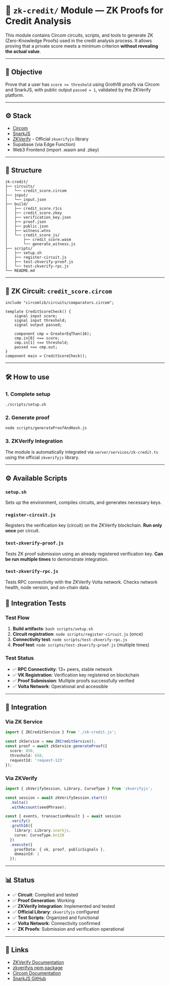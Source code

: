 # 🔐 `zk-credit/` Module — ZK Proofs for Credit Analysis

This module contains Circom circuits, scripts, and tools to generate ZK (Zero-Knowledge Proofs) used in the credit analysis process. It allows proving that a private score meets a minimum criterion **without revealing the actual value**.

---

## 🎯 Objective

Prove that a user has `score >= threshold` using Groth16 proofs via Circom and SnarkJS, with public output `passed = 1`, validated by the ZKVerify platform.

---

## ⚙️ Stack

- [Circom](https://docs.circom.io/)
- [SnarkJS](https://github.com/iden3/snarkjs)
- [ZKVerify](https://zkverify.io/) - Official `zkverifyjs` library
- Supabase (via Edge Function)
- Web3 Frontend (import .wasm and .zkey)

---

## 📁 Structure

```
zk-credit/
├── circuits/
│   └── credit_score.circom
├── input/
│   └── input.json
├── build/
│   ├── credit_score.r1cs
│   ├── credit_score.zkey
│   ├── verification_key.json
│   ├── proof.json
│   ├── public.json
│   ├── witness.wtns
│   └── credit_score_js/
│       ├── credit_score.wasm
│       └── generate_witness.js
├── scripts/
│   ├── setup.sh
│   ├── register-circuit.js
│   ├── test-zkverify-proof.js
│   └── test-zkverify-rpc.js
└── README.md
```

---

## 🧩 ZK Circuit: `credit_score.circom`

```circom
include "circomlib/circuits/comparators.circom";

template CreditScoreCheck() {
    signal input score;
    signal input threshold;
    signal output passed;

    component cmp = GreaterEqThan(16);
    cmp.in[0] <== score;
    cmp.in[1] <== threshold;
    passed <== cmp.out;
}
component main = CreditScoreCheck();
```

---

## 🛠️ How to use

### 1. Complete setup

```bash
./scripts/setup.sh
```

### 2. Generate proof

```bash
node scripts/generateProofAndHash.js
```

### 3. ZKVerify Integration

The module is automatically integrated via `server/services/zk-credit.ts` using the official `zkverifyjs` library.

---

## ⚙️ Available Scripts

### `setup.sh`
Sets up the environment, compiles circuits, and generates necessary keys.

### `register-circuit.js`
Registers the verification key (circuit) on the ZKVerify blockchain. **Run only once** per circuit.

### `test-zkverify-proof.js`
Tests ZK proof submission using an already registered verification key. **Can be run multiple times** to demonstrate integration.

### `test-zkverify-rpc.js`
Tests RPC connectivity with the ZKVerify Volta network. Checks network health, node version, and on-chain data.

## 🧪 Integration Tests

### Test Flow
1. **Build artifacts**: `bash scripts/setup.sh`
2. **Circuit registration**: `node scripts/register-circuit.js` (once)
3. **Connectivity test**: `node scripts/test-zkverify-rpc.js`
4. **Proof test**: `node scripts/test-zkverify-proof.js` (multiple times)

### Test Status
- ✅ **RPC Connectivity**: 13+ peers, stable network
- ✅ **VK Registration**: Verification key registered on blockchain
- ✅ **Proof Submission**: Multiple proofs successfully verified
- ✅ **Volta Network**: Operational and accessible

---

## 🔧 Integration

### Via ZK Service

```typescript
import { ZKCreditService } from './zk-credit.js';

const zkService = new ZKCreditService();
const proof = await zkService.generateProof({
  score: 850,
  threshold: 650,
  requestId: 'request-123'
});
```

### Via ZKVerify

```typescript
import { zkVerifySession, Library, CurveType } from 'zkverifyjs';

const session = await zkVerifySession.start()
  .Volta()
  .withAccount(seedPhrase);

const { events, transactionResult } = await session
  .verify()
  .groth16({
    library: Library.snarkjs,
    curve: CurveType.bn128
  })
  .execute({
    proofData: { vk, proof, publicSignals },
    domainId: 1
  });
```

---

## 📊 Status

- ✅ **Circuit**: Compiled and tested
- ✅ **Proof Generation**: Working
- ✅ **ZKVerify Integration**: Implemented and tested
- ✅ **Official Library**: `zkverifyjs` configured
- ✅ **Test Scripts**: Organized and functional
- ✅ **Volta Network**: Connectivity confirmed
- ✅ **ZK Proofs**: Submission and verification operational

---

## 🔗 Links

- [ZKVerify Documentation](https://docs.zkverify.io)
- [zkverifyjs npm package](https://www.npmjs.com/package/zkverifyjs)
- [Circom Documentation](https://docs.circom.io/)
- [SnarkJS GitHub](https://github.com/iden3/snarkjs) 